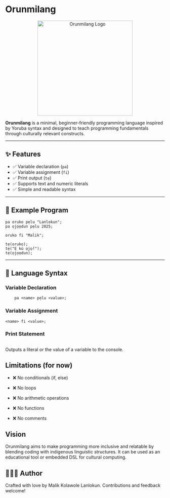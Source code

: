 # Orunmilang

<p align="center">
  <img src="../orunmilang/images/orunilang.png" alt="Orunmilang Logo" width="300"/>
</p>

**Orunmilang** is a minimal, beginner-friendly programming language inspired by Yoruba syntax and designed to teach programming fundamentals through culturally relevant constructs.

---

## ✨ Features

- ✅ Variable declaration (`pa`)
- ✅ Variable assignment (`fi`)
- ✅ Print output (`tẹ`)
- ✅ Supports text and numeric literals
- ✅ Simple and readable syntax

---

## 📜 Example Program

```orunmilang
pa oruko pẹlu "Lanlokun";
pa ọjọọdun pẹlu 2025;

oruko fi "Malik";

tẹ(oruko);
tẹ("Ẹ kú ọjọ́!");
tẹ(ọjọọdun);

```

---

## 🧠 Language Syntax

 ### Variable Declaration

```
    pa <name> pẹlu <value>;
```

### Variable Assignment

```
<name> fi <value>;

```

### Print Statement

``` tẹ(<value>);
```

Outputs a literal or the value of a variable to the console.


## Limitations (for now)

- ❌ No conditionals (if, else)

- ❌ No loops

- ❌ No arithmetic operations

- ❌ No functions

- ❌ No comments

 ## Vision

Orunmilang aims to make programming more inclusive and relatable by blending coding with indigenous linguistic structures. It can be used as an educational tool or embedded DSL for cultural computing.


## 🧑🏽‍💻 Author

Crafted with love by Malik Kolawole Lanlokun.  Contributions and feedback welcome!
